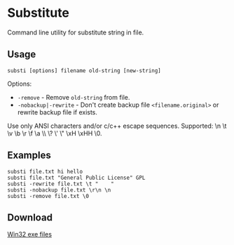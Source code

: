 # Substitute

Command line utility for substitute string in file.

## Usage ##

    substi [options] filename old-string [new-string]

Options:

- `-remove` - Remove `old-string` from file.
- `-nobackup|-rewrite` - Don't create backup file `<filename.original>` or rewrite backup file if exists.

Use only ANSI characters and/or c/c++ escape sequences.
Supported: \\n \\t \\v \\b \\r \\f \\a \\\\ \\? \\' \\\" \\xH \\xHH \\0.

## Examples ##

	substi file.txt hi hello
	substi file.txt "General Public License" GPL
	substi -rewrite file.txt \t "    "
	substi -nobackup file.txt \r\n \n
	substi -remove file.txt \0

## Download ##

[Win32 exe files](http://ge.tt/9xoIssc)
